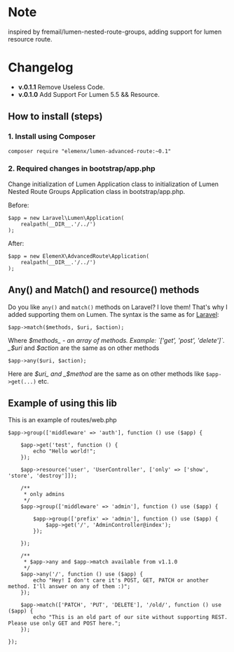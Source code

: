 # Note

inspired by fremail/lumen-nested-route-groups, adding support for lumen resource route.

# Changelog
 - **v.0.1.1** Remove Useless Code.
 - **v.0.1.0** Add Support For Lumen 5.5 && Resource.


## How to install (steps)

### 1. Install using Composer

```
composer require "elemenx/lumen-advanced-route:~0.1"
```

### 2. Required changes in bootstrap/app.php
Change initialization of Lumen Application class to initialization of Lumen Nested Route Groups Application class in bootstrap/app.php.

Before:

```
$app = new Laravel\Lumen\Application(
    realpath(__DIR__.'/../')
);
```

After:

```
$app = new ElemenX\AdvancedRoute\Application(
    realpath(__DIR__.'/../')
);
```

## Any() and Match() and resource() methods
Do you like `any()` and `match()` methods on Laravel? I love them! That's why I added supporting them on Lumen.
The syntax is the same as for [Laravel](https://laravel.com/docs/master/routing#basic-routing):
```
$app->match($methods, $uri, $action);
```
Where 
_$methods_ - an array of methods. Example: `['get', 'post', 'delete']`. _$uri_ and _$action_ are the same as on other methods
```
$app->any($uri, $action);
```
Here are _$uri_ and _$method_ are the same as on other methods like `$app->get(...)` etc.

## Example of using this lib
This is an example of routes/web.php

```
$app->group(['middleware' => 'auth'], function () use ($app) {

    $app->get('test', function () {
        echo "Hello world!";
    });

    $app->resource('user', 'UserController', ['only' => ['show', 'store', 'destroy']]);

    /**
     * only admins
     */
    $app->group(['middleware' => 'admin'], function () use ($app) {

        $app->group(['prefix' => 'admin'], function () use ($app) {
            $app->get('/', 'AdminController@index');
        });

    });
    
    /**
     * $app->any and $app->match available from v1.1.0
     */
    $app->any('/', function () use ($app) {
        echo "Hey! I don't care it's POST, GET, PATCH or another method. I'll answer on any of them :)";
    });
    
    $app->match(['PATCH', 'PUT', 'DELETE'], '/old/', function () use ($app) {
        echo "This is an old part of our site without supporting REST. Please use only GET and POST here.";
    });

});
```

